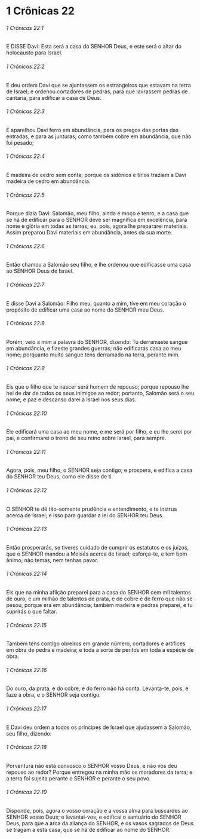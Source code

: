 # 1 Crônicas 22

###### 1 Crônicas 22:1

E DISSE Davi: Esta será a casa do SENHOR Deus, e este será o altar do holocausto para Israel.

###### 1 Crônicas 22:2

E deu ordem Davi que se ajuntassem os estrangeiros que estavam na terra de Israel; e ordenou cortadores de pedras, para que lavrassem pedras de cantaria, para edificar a casa de Deus.

###### 1 Crônicas 22:3

E aparelhou Davi ferro em abundância, para os pregos das portas das entradas, e para as junturas; como também cobre em abundância, que não foi pesado;

###### 1 Crônicas 22:4

E madeira de cedro sem conta; porque os sidônios e tírios traziam a Davi madeira de cedro em abundância.

###### 1 Crônicas 22:5

Porque dizia Davi: Salomão, meu filho, ainda é moço e tenro, e a casa que se há de edificar para o SENHOR deve ser magnífica em excelência, para nome e glória em todas as terras; eu, pois, agora lhe prepararei materiais. Assim preparou Davi materiais em abundância, antes da sua morte.

###### 1 Crônicas 22:6

Então chamou a Salomão seu filho, e lhe ordenou que edificasse uma casa ao SENHOR Deus de Israel.

###### 1 Crônicas 22:7

E disse Davi a Salomão: Filho meu, quanto a mim, tive em meu coração o propósito de edificar uma casa ao nome do SENHOR meu Deus.

###### 1 Crônicas 22:8

Porém, veio a mim a palavra do SENHOR, dizendo: Tu derramaste sangue em abundância, e fizeste grandes guerras; não edificarás casa ao meu nome; porquanto muito sangue tens derramado na terra, perante mim.

###### 1 Crônicas 22:9

Eis que o filho que te nascer será homem de repouso; porque repouso lhe hei de dar de todos os seus inimigos ao redor; portanto, Salomão será o seu nome, e paz e descanso darei a Israel nos seus dias.

###### 1 Crônicas 22:10

Ele edificará uma casa ao meu nome, e me será por filho, e eu lhe serei por pai, e confirmarei o trono de seu reino sobre Israel, para sempre.

###### 1 Crônicas 22:11

Agora, pois, meu filho, o SENHOR seja contigo; e prospera, e edifica a casa do SENHOR teu Deus, como ele disse de ti.

###### 1 Crônicas 22:12

O SENHOR te dê tão-somente prudência e entendimento, e te instrua acerca de Israel; e isso para guardar a lei do SENHOR teu Deus.

###### 1 Crônicas 22:13

Então prosperarás, se tiveres cuidado de cumprir os estatutos e os juízos, que o SENHOR mandou a Moisés acerca de Israel; esforça-te, e tem bom ânimo; não temas, nem tenhas pavor.

###### 1 Crônicas 22:14

Eis que na minha aflição preparei para a casa do SENHOR cem mil talentos de ouro, e um milhão de talentos de prata, e de cobre e de ferro que não se pesou, porque era em abundância; também madeira e pedras preparei, e tu suprirás o que faltar.

###### 1 Crônicas 22:15

Também tens contigo obreiros em grande número, cortadores e artífices em obra de pedra e madeira; e toda a sorte de peritos em toda a espécie de obra.

###### 1 Crônicas 22:16

Do ouro, da prata, e do cobre, e do ferro não há conta. Levanta-te, pois, e faze a obra, e o SENHOR seja contigo.

###### 1 Crônicas 22:17

E Davi deu ordem a todos os príncipes de Israel que ajudassem a Salomão, seu filho, dizendo:

###### 1 Crônicas 22:18

Porventura não está convosco o SENHOR vosso Deus, e não vos deu repouso ao redor? Porque entregou na minha mão os moradores da terra; e a terra foi sujeita perante o SENHOR e perante o seu povo.

###### 1 Crônicas 22:19

Disponde, pois, agora o vosso coração e a vossa alma para buscardes ao SENHOR vosso Deus; e levantai-vos, e edificai o santuário do SENHOR Deus, para que a arca da aliança do SENHOR, e os vasos sagrados de Deus se tragam a esta casa, que se há de edificar ao nome do SENHOR.

